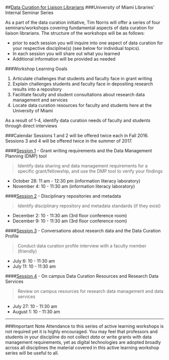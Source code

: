 ##[Data Curation for Liaison Librarians](https://github.com/tibbben/school.of.data/tree/master/UM_DataCurationWorkshops)
###University of Miami Libraries’ Internal Seminar Series

As a part of the data curation initiative, Tim Norris will offer a series of four seminars/workshops covering fundamental aspects of data curation for liaison librarians. The structure of the workshops will be as follows:  

* prior to each session you will inquire into one aspect of data curation for your respective discipline(s) (see below for individual topics).  
* In each session you will share out what you learned  
* Additional information will be provided as needed

###Workshop Learning Goals
1. Articulate challenges that students and faculty face in grant writing
2. Explain challenges students and faculty face in depositing research results into a repository
3. Facilitate faculty and student consultations about research data management and services
4. Locate data curation resources for faculty and students here at the University of Miami

As a result of 1-4, identify data curation needs of faculty and students through direct interviews 

###Calendar 
Sessions 1 and 2 will be offered twice each in Fall 2016. Sessions 3 and 4 will be offered twice in the summer of 2017.

####[Session 1](session01.md) - Grant writing requirements and the Data Management Planning (DMP) tool
> Identify data sharing and data management requirements for a specific grant/fellowship, and use the DMP tool to verify your findings 

* October 28: 11 am - 12:30 pm (information literacy laboratory)
* November 4: 10 - 11:30 am (information literacy laboratory)

####[Session 2](session02.md) - Disciplinary repositories and metadata
> Identify disciplinary repository and metadata standards (if they exist) 

* December 2: 10 - 11:30 am (3rd floor conference room)
* December 9: 10 - 11:30 am (3rd floor conference room)

####[Session 3](session03.md) - Conversations about research data and the Data Curation Profile
> Conduct data curation profile interview with a faculty member (friendly)

* July 6: 10 - 11:30 am 
* July 11: 10 - 11:30 am

####[Session 4](session04.md) - On campus Data Curation Resources and Research Data Services
> Review on campus resources for research data management and data services

* July 27: 10 - 11:30 am
* August 1: 10 - 11:30 am

---

###Important Note
Attendance to this series of active learning workshops is not required yet it is highly encouraged. You may feel that professors and students in your discipline do not collect _data_ or write grants with data management requirements, yet as digital technologies are adopted broadly across all disciplines the material covered in this active learning workshop series will be useful to all.



